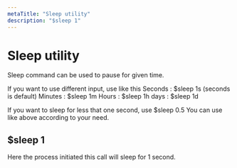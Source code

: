 ```yaml
---
metaTitle: "Sleep utility"
description: "$sleep 1"
---
```


# Sleep utility


Sleep command can be used to pause for given time.

If you want to use different input, use like this
Seconds :  $sleep 1s (seconds is default)
Minutes :  $sleep 1m
Hours :  $sleep 1h
days :  $sleep 1d

If you want to sleep for less that one second, use
$sleep 0.5
You can use like above according to your need.



## $sleep 1


Here the process initiated this call will sleep for 1 second.

